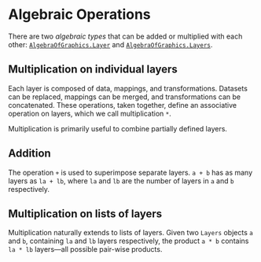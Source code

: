 # Algebraic Operations

There are two _algebraic types_ that can be added or multiplied with each other:
[`AlgebraOfGraphics.Layer`](@ref) and [`AlgebraOfGraphics.Layers`](@ref).

## Multiplication on individual layers

Each layer is composed of data, mappings, and transformations.
Datasets can be replaced, mappings can be merged, and transformations can be
concatenated. These operations, taken together, define an associative operation
on layers, which we call multiplication `*`.

Multiplication is primarily useful to combine partially defined layers.

## Addition

The operation `+` is used to superimpose separate layers. `a + b` has as many
layers as `la + lb`, where `la` and `lb` are the number of layers in `a` and `b`
respectively.

## Multiplication on lists of layers

Multiplication naturally extends to lists of layers. Given two `Layers` objects
`a` and `b`, containing `la` and `lb` layers respectively, the product `a * b`
contains `la * lb` layers—all possible pair-wise products.
